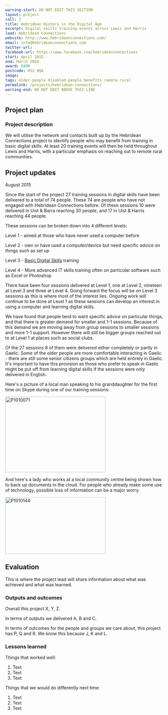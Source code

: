 ```yaml
---
warning-start: DO NOT EDIT THIS SECTION
layout: project
call: 2
title: Hebridean History in the Digital Age
excerpt: Digital skills training events across Lewis and Harris
lead: Hebridean Connections 
website: http://www.hebrideanconnections.com/
email: info@hebrideanconnections.com
twitter-url: 
facebook-url: https://www.facebook.com/hebrideanconnections
start: April 2015
end: March 2016
award: 5400
postcode: HS2 9QA
image:
tags: older-people disabled-people benefits remote-rural
permalink: /projects/hebridean-connections/
warning-end: DO NOT EDIT ABOVE THIS LINE
---
```


## Project plan

### Project description

We will utilise the network and contacts built up by the Hebridean Connections project to identify people who may benefit from training in basic digital skills. At least 20 training events will then be held throughout Lewis and Harris, with a particular emphasis on reaching out to remote rural communities.


## Project updates 

August 2015
 
Since the start of the project 27 training sessions in digital skills have been delivered to a total of 74 people. These 74 are people who have not engaged with Hebridean Connections before. Of these sessions 10 were delivered in Uist & Barra reaching 30 people, and 17 in Uist & Harris reaching 44 people.

These sessions can be broken down into 4 different levels:

Level 1 - aimed at those who have never used a computer before 

Level 2 - own or have used a computer/device but need specific advice on things such as set up

Level 3 - [Basic Digital Skills](http://digital.scvo.org.uk/about/basic-digital-skills/) training

Level 4 - More advanced IT skills training often on particular software such as Excel or Photoshop

There have been four sessions delivered at Level 1, one at Level 2, nineteen at Level 3 and three at Level 4. Going forward the focus will be on Level 3 sessions as this is where most of the interest lies. Ongoing work will continue to be done at Level 1 as these sessions can develop an interest in using a computer and learning digital skills. 

We have found that people tend to want specific advice on particular things, and that there is greater demand for smaller and 1-1 sessions. Because of this demand we are moving away from group sessions to smaller sessions and more 1-1 support. However there will still be bigger groups reached out to at Level 1 at places such as social clubs.

Of the 27 sessions 8 of them were delivered either completely or partly in Gaelic. Some of the older people are more comfortable interacting in Gaelic - there are still some senior citizens groups which are held entirely in Gaelic. It's important to have this provision as those who prefer to speak in Gaelic might be put off from learning digital skills if the sessions were only delivered in English. 

Here's a picture of a local man speaking to his granddaughter for the first time on Skype during one of our training sessions:

<a data-flickr-embed="true"  href="https://www.flickr.com/photos/135441892@N05/21121801232/in/shares-U87565/" title="P1010071"><img src="https://farm1.staticflickr.com/771/21121801232_8313257b46_n.jpg" width="320" height="240" alt="P1010071"></a><script async src="//embedr.flickr.com/assets/client-code.js" charset="utf-8"></script>

And here's a lady who works at a local community centre being shown how to back up documents in the cloud. For people who already make some use of technology, possible loss of information can be a major worry.

<a data-flickr-embed="true"  href="https://www.flickr.com/photos/135441892@N05/20591546743/in/datetaken/" title="P1010144"><img src="https://farm1.staticflickr.com/721/20591546743_7bbd5995de_n.jpg" width="320" height="180" alt="P1010144"></a><script async src="//embedr.flickr.com/assets/client-code.js" charset="utf-8"></script>

## Evaluation

This is where the project lead will share information about what was achieved and what was learned.

### Outputs and outcomes

Overall this project X, Y, Z.

In terms of outputs we delivered A, B and C.

In terms of outcomes for the people and groups we care about, this project has P, Q and R. We know this because J, K and L.

### Lessons learned

Things that worked well:

1. Text
2. Text
3. Text

Things that we would do differently next time:

1. Text
2. Text
3. Text
